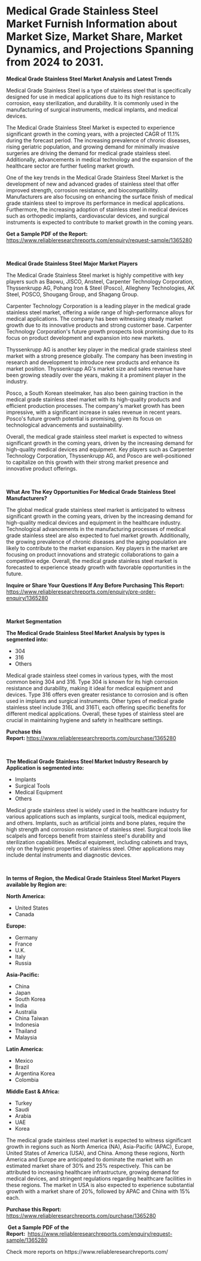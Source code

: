 <p><h1>Medical Grade Stainless Steel Market Furnish Information about Market Size, Market Share, Market Dynamics, and Projections Spanning from 2024 to 2031.</h1></p><p><strong>Medical Grade Stainless Steel Market Analysis and Latest Trends</strong></p>
<p><p>Medical Grade Stainless Steel is a type of stainless steel that is specifically designed for use in medical applications due to its high resistance to corrosion, easy sterilization, and durability. It is commonly used in the manufacturing of surgical instruments, medical implants, and medical devices.</p><p>The Medical Grade Stainless Steel Market is expected to experience significant growth in the coming years, with a projected CAGR of 11.1% during the forecast period. The increasing prevalence of chronic diseases, rising geriatric population, and growing demand for minimally invasive surgeries are driving the demand for medical grade stainless steel. Additionally, advancements in medical technology and the expansion of the healthcare sector are further fueling market growth.</p><p>One of the key trends in the Medical Grade Stainless Steel Market is the development of new and advanced grades of stainless steel that offer improved strength, corrosion resistance, and biocompatibility. Manufacturers are also focusing on enhancing the surface finish of medical grade stainless steel to improve its performance in medical applications. Furthermore, the increasing adoption of stainless steel in medical devices such as orthopedic implants, cardiovascular devices, and surgical instruments is expected to contribute to market growth in the coming years.</p></p>
<p><strong>Get a Sample PDF of the Report:&nbsp;</strong> <a href="https://www.reliableresearchreports.com/enquiry/request-sample/1365280">https://www.reliableresearchreports.com/enquiry/request-sample/1365280</a></p>
<p>&nbsp;</p>
<p><strong>Medical Grade Stainless Steel Major Market Players</strong></p>
<p><p>The Medical Grade Stainless Steel market is highly competitive with key players such as Baowu, JISCO, Ansteel, Carpenter Technology Corporation, Thyssenkrupp AG, Pohang Iron & Steel (Posco), Allegheny Technologies, AK Steel, POSCO, Shougang Group, and Shagang Group. </p><p>Carpenter Technology Corporation is a leading player in the medical grade stainless steel market, offering a wide range of high-performance alloys for medical applications. The company has been witnessing steady market growth due to its innovative products and strong customer base. Carpenter Technology Corporation's future growth prospects look promising due to its focus on product development and expansion into new markets.</p><p>Thyssenkrupp AG is another key player in the medical grade stainless steel market with a strong presence globally. The company has been investing in research and development to introduce new products and enhance its market position. Thyssenkrupp AG's market size and sales revenue have been growing steadily over the years, making it a prominent player in the industry.</p><p>Posco, a South Korean steelmaker, has also been gaining traction in the medical grade stainless steel market with its high-quality products and efficient production processes. The company's market growth has been impressive, with a significant increase in sales revenue in recent years. Posco's future growth potential is promising, given its focus on technological advancements and sustainability.</p><p>Overall, the medical grade stainless steel market is expected to witness significant growth in the coming years, driven by the increasing demand for high-quality medical devices and equipment. Key players such as Carpenter Technology Corporation, Thyssenkrupp AG, and Posco are well-positioned to capitalize on this growth with their strong market presence and innovative product offerings.</p></p>
<p>&nbsp;</p>
<p><strong>What Are The Key Opportunities For Medical Grade Stainless Steel Manufacturers?</strong></p>
<p><p>The global medical grade stainless steel market is anticipated to witness significant growth in the coming years, driven by the increasing demand for high-quality medical devices and equipment in the healthcare industry. Technological advancements in the manufacturing processes of medical grade stainless steel are also expected to fuel market growth. Additionally, the growing prevalence of chronic diseases and the aging population are likely to contribute to the market expansion. Key players in the market are focusing on product innovations and strategic collaborations to gain a competitive edge. Overall, the medical grade stainless steel market is forecasted to experience steady growth with favorable opportunities in the future.</p></p>
<p><strong>Inquire or Share Your Questions If Any Before Purchasing This Report:</strong> <a href="https://www.reliableresearchreports.com/enquiry/pre-order-enquiry/1365280">https://www.reliableresearchreports.com/enquiry/pre-order-enquiry/1365280</a></p>
<p>&nbsp;</p>
<p><strong>Market Segmentation</strong></p>
<p><strong>The Medical Grade Stainless Steel Market Analysis by types is segmented into:</strong></p>
<p><ul><li>304</li><li>316</li><li>Others</li></ul></p>
<p><p>Medical grade stainless steel comes in various types, with the most common being 304 and 316. Type 304 is known for its high corrosion resistance and durability, making it ideal for medical equipment and devices. Type 316 offers even greater resistance to corrosion and is often used in implants and surgical instruments. Other types of medical grade stainless steel include 316L and 316Ti, each offering specific benefits for different medical applications. Overall, these types of stainless steel are crucial in maintaining hygiene and safety in healthcare settings.</p></p>
<p><strong>Purchase this Report:&nbsp;</strong><a href="https://www.reliableresearchreports.com/purchase/1365280">https://www.reliableresearchreports.com/purchase/1365280</a></p>
<p>&nbsp;</p>
<p><strong>The Medical Grade Stainless Steel Market Industry Research by Application is segmented into:</strong></p>
<p><ul><li>Implants</li><li>Surgical Tools</li><li>Medical Equipment</li><li>Others</li></ul></p>
<p><p>Medical grade stainless steel is widely used in the healthcare industry for various applications such as implants, surgical tools, medical equipment, and others. Implants, such as artificial joints and bone plates, require the high strength and corrosion resistance of stainless steel. Surgical tools like scalpels and forceps benefit from stainless steel's durability and sterilization capabilities. Medical equipment, including cabinets and trays, rely on the hygienic properties of stainless steel. Other applications may include dental instruments and diagnostic devices.</p></p>
<p>&nbsp;</p>
<p><strong>In terms of Region, the Medical Grade Stainless Steel Market Players available by Region are:</strong></p>
<p>
    <p> <strong> North America: </strong>
        <ul>
            <li>United States</li>
            <li>Canada</li>
        </ul>
        </p> 
    <p> <strong> Europe: </strong>
        <ul>
            <li>Germany</li>
            <li>France</li>
            <li>U.K.</li>
            <li>Italy</li>
            <li>Russia</li>
        </ul>
        </p> 
    <p> <strong> Asia-Pacific: </strong>
        <ul>
            <li>China</li>
            <li>Japan</li>
            <li>South Korea</li>
            <li>India</li>
            <li>Australia</li>
            <li>China Taiwan</li>
            <li>Indonesia</li>
            <li>Thailand</li>
            <li>Malaysia</li>
        </ul>
        </p> 
    <p> <strong> Latin America: </strong>
        <ul>
            <li>Mexico</li>
            <li>Brazil</li>
            <li>Argentina Korea</li>
            <li>Colombia</li>
        </ul>
        </p> 
    <p> <strong> Middle East & Africa: </strong>
        <ul>
            <li>Turkey</li>
            <li>Saudi</li>
            <li>Arabia</li>
            <li>UAE</li>
            <li>Korea</li>
        </ul>
    </p>
    </p>
<p><p>The medical grade stainless steel market is expected to witness significant growth in regions such as North America (NA), Asia-Pacific (APAC), Europe, United States of America (USA), and China. Among these regions, North America and Europe are anticipated to dominate the market with an estimated market share of 30% and 25% respectively. This can be attributed to increasing healthcare infrastructure, growing demand for medical devices, and stringent regulations regarding healthcare facilities in these regions. The market in USA is also expected to experience substantial growth with a market share of 20%, followed by APAC and China with 15% each.</p></p>
<p><strong>Purchase this Report: </strong><a href="https://www.reliableresearchreports.com/purchase/1365280">https://www.reliableresearchreports.com/purchase/1365280</a></p>
<p>&nbsp;<strong>Get a Sample PDF of the Report:&nbsp;&nbsp;</strong><a href="https://www.reliableresearchreports.com/enquiry/request-sample/1365280">https://www.reliableresearchreports.com/enquiry/request-sample/1365280</a></p>
<p><strong></strong></p>
<p>Check more reports on https://www.reliableresearchreports.com/</p>